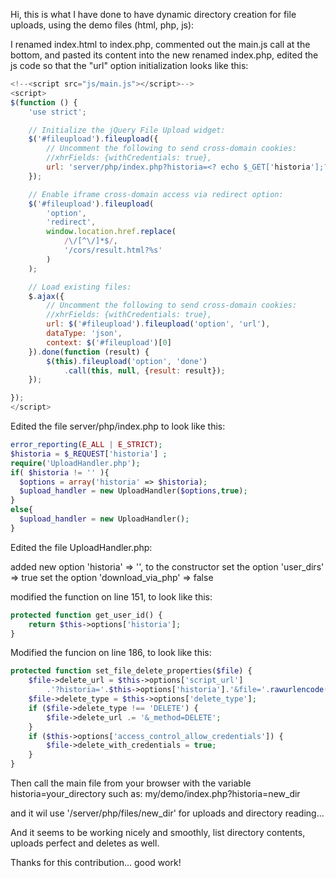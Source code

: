 Hi, this is what I have done to have dynamic directory creation for file uploads, using the demo files (html, php, js):

I renamed index.html to index.php, commented out the main.js call at the bottom, and pasted its content into the new renamed index.php, edited the js code so that the "url" option initialization looks like this:
```js
<!--<script src="js/main.js"></script>-->
<script>
$(function () {
    'use strict';

    // Initialize the jQuery File Upload widget:
    $('#fileupload').fileupload({
        // Uncomment the following to send cross-domain cookies:
        //xhrFields: {withCredentials: true},
        url: 'server/php/index.php?historia=<? echo $_GET['historia'];?>' // <<<<<<<<<<<<<
    });

    // Enable iframe cross-domain access via redirect option:
    $('#fileupload').fileupload(
        'option',
        'redirect',
        window.location.href.replace(
            /\/[^\/]*$/,
            '/cors/result.html?%s'
        )
    );

    // Load existing files:
    $.ajax({
        // Uncomment the following to send cross-domain cookies:
        //xhrFields: {withCredentials: true},
        url: $('#fileupload').fileupload('option', 'url'),
        dataType: 'json',
        context: $('#fileupload')[0]
    }).done(function (result) {
        $(this).fileupload('option', 'done')
            .call(this, null, {result: result});
    });

});
</script>
```

Edited the file server/php/index.php to look like this:
```php
error_reporting(E_ALL | E_STRICT);
$historia = $_REQUEST['historia'] ;
require('UploadHandler.php');
if( $historia != '' ){
  $options = array('historia' => $historia);
  $upload_handler = new UploadHandler($options,true);
}
else{
  $upload_handler = new UploadHandler();
}
```

Edited the file UploadHandler.php: 

added new option 'historia' => '', to the constructor
set the option 'user_dirs' => true
set the option 'download_via_php' => false

modified the function on line 151, to look like this:
```php
protected function get_user_id() {
    return $this->options['historia'];
}
```
Modified the funcion on line 186, to look like this:
```php
protected function set_file_delete_properties($file) {
    $file->delete_url = $this->options['script_url']
        .'?historia='.$this->options['historia'].'&file='.rawurlencode($file->name); // <<<<<<<<<<<<<<
    $file->delete_type = $this->options['delete_type'];
    if ($file->delete_type !== 'DELETE') {
        $file->delete_url .= '&_method=DELETE';
    }
    if ($this->options['access_control_allow_credentials']) {
        $file->delete_with_credentials = true;
    }
}
```
Then call the main file from your browser with the variable historia=your_directory such as:
my/demo/index.php?historia=new_dir

and it wil use '/server/php/files/new_dir' for uploads and directory reading...

And it seems to be working nicely and smoothly, list directory contents, uploads perfect and deletes as well.

Thanks for this contribution... good work!